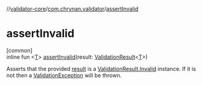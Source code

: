 //[validator-core](../../index.md)/[com.chrynan.validator](index.md)/[assertInvalid](assert-invalid.md)

# assertInvalid

[common]\
inline fun &lt;[T](assert-invalid.md)&gt; [assertInvalid](assert-invalid.md)(result: [ValidationResult](-validation-result/index.md)&lt;[T](assert-invalid.md)&gt;)

Asserts that the provided [result](assert-invalid.md) is a [ValidationResult.Invalid](-validation-result/-invalid/index.md) instance. If it is not then a [ValidationException](-validation-exception/index.md) will be thrown.
